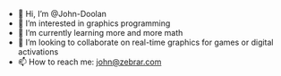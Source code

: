 - 👋 Hi, I’m @John-Doolan
- 👀 I’m interested in graphics programming
- 🌱 I’m currently learning more and more math
- 💞️ I’m looking to collaborate on real-time graphics for games or digital activations
- 📫 How to reach me: john@zebrar.com

<!---
John-Doolan/John-Doolan is a ✨ special ✨ repository because its `README.md` (this file) appears on your GitHub profile.
You can click the Preview link to take a look at your changes.
--->
